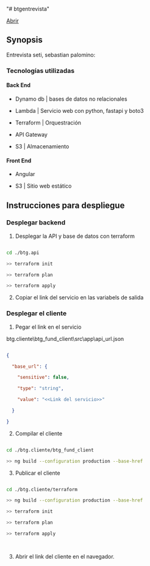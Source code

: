 "# btgentrevista"

[Abrir](http://aws-community-builder-capital-squirrel.s3-website-us-east-1.amazonaws.com)

  

## Synopsis

Entrevista seti, sebastian palomino:

### Tecnologías utilizadas


#### Back End

- Dynamo db | bases de datos no relacionales

- Lambda | Servicio web con python, fastapi y boto3

- Terraform | Orquestración

- API Gateway

- S3 | Almacenamiento

  

#### Front End

- Angular

- S3 | Sitio web estático

  

## Instrucciones para despliegue

  

### Desplegar backend

1. Desplegar la API y base de datos con terraform

```sh

cd ./btg.api

>> terraform init

>> terraform plan

>> terraform apply

```

2. Copiar el link del servicio en las variabels de salida

  
  

### Desplegar el cliente

  

1. Pegar el link en el servicio

  

btg.cliente\btg_fund_client\src\app\api_url.json

```json

{

  "base_url": {

    "sensitive": false,

    "type": "string",

    "value": "<<Link del servicio>>"

  }

}

```

  

2. Compilar el cliente

```sh

cd ./btg.cliente/btg_fund_client

>> ng build --configuration production --base-href

```

  

3. Publicar el cliente

  

```sh

cd ./btg.cliente/terraform

>> ng build --configuration production --base-href

>> terraform init

>> terraform plan

>> terraform apply

  

```

  

3. Abrir el link del cliente en el navegador.